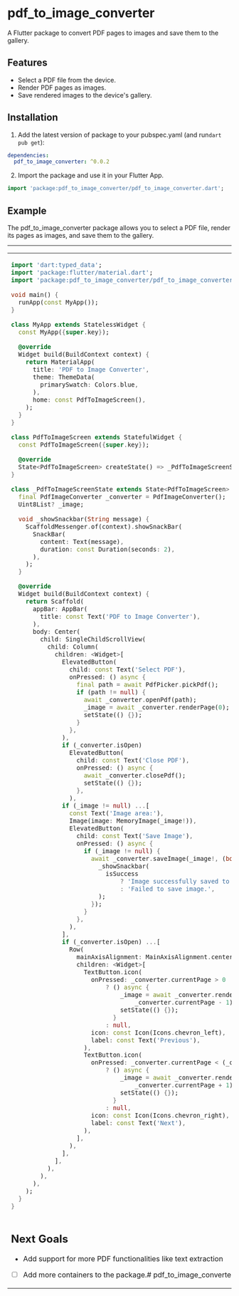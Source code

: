 
# pdf_to_image_converter

A Flutter package to convert PDF pages to images and save them to the gallery.

## Features

- Select a PDF file from the device.
- Render PDF pages as images.
- Save rendered images to the device's gallery.

## Installation 

1. Add the latest version of package to your pubspec.yaml (and run`dart pub get`):
```yaml
dependencies:
  pdf_to_image_converter: ^0.0.2
```
2. Import the package and use it in your Flutter App.
```dart
import 'package:pdf_to_image_converter/pdf_to_image_converter.dart';
```

## Example
The pdf_to_image_converter package allows you to select a PDF file, render its pages as images, and save them to the gallery.

<hr>

<table>
<tr>
<td>

```dart
import 'dart:typed_data';
import 'package:flutter/material.dart';
import 'package:pdf_to_image_converter/pdf_to_image_converter.dart';

void main() {
  runApp(const MyApp());
}

class MyApp extends StatelessWidget {
  const MyApp({super.key});

  @override
  Widget build(BuildContext context) {
    return MaterialApp(
      title: 'PDF to Image Converter',
      theme: ThemeData(
        primarySwatch: Colors.blue,
      ),
      home: const PdfToImageScreen(),
    );
  }
}

class PdfToImageScreen extends StatefulWidget {
  const PdfToImageScreen({super.key});

  @override
  State<PdfToImageScreen> createState() => _PdfToImageScreenState();
}

class _PdfToImageScreenState extends State<PdfToImageScreen> {
  final PdfImageConverter _converter = PdfImageConverter();
  Uint8List? _image;

  void _showSnackbar(String message) {
    ScaffoldMessenger.of(context).showSnackBar(
      SnackBar(
        content: Text(message),
        duration: const Duration(seconds: 2),
      ),
    );
  }

  @override
  Widget build(BuildContext context) {
    return Scaffold(
      appBar: AppBar(
        title: const Text('PDF to Image Converter'),
      ),
      body: Center(
        child: SingleChildScrollView(
          child: Column(
            children: <Widget>[
              ElevatedButton(
                child: const Text('Select PDF'),
                onPressed: () async {
                  final path = await PdfPicker.pickPdf();
                  if (path != null) {
                    await _converter.openPdf(path);
                    _image = await _converter.renderPage(0);
                    setState(() {});
                  }
                },
              ),
              if (_converter.isOpen)
                ElevatedButton(
                  child: const Text('Close PDF'),
                  onPressed: () async {
                    await _converter.closePdf();
                    setState(() {});
                  },
                ),
              if (_image != null) ...[
                const Text('Image area:'),
                Image(image: MemoryImage(_image!)),
                ElevatedButton(
                  child: const Text('Save Image'),
                  onPressed: () async {
                    if (_image != null) {
                      await _converter.saveImage(_image!, (bool isSuccess) {
                        _showSnackbar(
                          isSuccess
                              ? 'Image successfully saved to gallery.'
                              : 'Failed to save image.',
                        );
                      });
                    }
                  },
                ),
              ],
              if (_converter.isOpen) ...[
                Row(
                  mainAxisAlignment: MainAxisAlignment.center,
                  children: <Widget>[
                    TextButton.icon(
                      onPressed: _converter.currentPage > 0
                          ? () async {
                              _image = await _converter.renderPage(
                                  _converter.currentPage - 1);
                              setState(() {});
                            }
                          : null,
                      icon: const Icon(Icons.chevron_left),
                      label: const Text('Previous'),
                    ),
                    TextButton.icon(
                      onPressed: _converter.currentPage < (_converter.pageCount - 1)
                          ? () async {
                              _image = await _converter.renderPage(
                                  _converter.currentPage + 1);
                              setState(() {});
                            }
                          : null,
                      icon: const Icon(Icons.chevron_right),
                      label: const Text('Next'),
                    ),
                  ],
                ),
              ],
            ],
          ),
        ),
      ),
    );
  }
}



```


## Next Goals

 - Add support for more PDF functionalities like text extraction
 
 - [ ] Add more containers to the package.# pdf_to_image_converter
